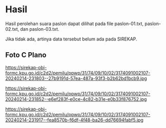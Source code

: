 # Hasil

Hasil perolehan suara paslon dapat dilihat pada file paslon-01.txt, paslon-02.txt, dan paslon-03.txt.

Jika tidak ada, artinya data tersebut belum ada pada SIREKAP.

## Foto C Plano

https://sirekap-obj-formc.kpu.go.id/c2d2/pemilu/ppwp/31/74/09/10/02/3174091002107-20240214-231803--27b9191d-57ea-487a-93f3-b2b62bd1bcb9.jpg

https://sirekap-obj-formc.kpu.go.id/c2d2/pemilu/ppwp/31/74/09/10/02/3174091002107-20240214-231852--e6ef283f-e0ce-4c82-b31e-e0b33f876752.jpg

https://sirekap-obj-formc.kpu.go.id/c2d2/pemilu/ppwp/31/74/09/10/02/3174091002107-20240214-231917--fea8570b-f6df-4f48-ba26-dd76694fabf5.jpg
